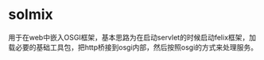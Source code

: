 solmix
======
用于在web中嵌入OSGI框架，基本思路为在启动servlet的时候启动felix框架，加载必要的基础工具包，把http桥接到osgi内部，然后按照osgi的方式来处理服务。
